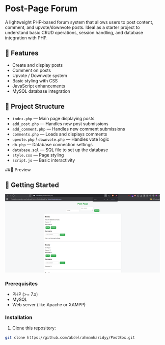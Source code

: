 # Post-Page Forum

A lightweight PHP-based forum system that allows users to post content, comment, and upvote/downvote posts. Ideal as a starter project to understand basic CRUD operations, session handling, and database integration with PHP.

## 🌟 Features

- Create and display posts
- Comment on posts
- Upvote / Downvote system
- Basic styling with CSS
- JavaScript enhancements
- MySQL database integration

## 📁 Project Structure

- `index.php` — Main page displaying posts
- `add_post.php` — Handles new post submissions
- `add_comment.php` — Handles new comment submissions
- `comments.php` — Loads and displays comments
- `upvote.php` / `downvote.php` — Handles vote logic
- `db.php` — Database connection settings
- `database.sql` — SQL file to set up the database
- `style.css` — Page styling
- `script.js` — Basic interactivity

##📸 Preview

## 🚀 Getting Started
![screenshot](Preview.png)
### Prerequisites

- PHP (>= 7.x)
- MySQL
- Web server (like Apache or XAMPP)

### Installation

1. Clone this repository:

```bash
git clone https://github.com/abdelrahmanharidyy/PostBox.git

